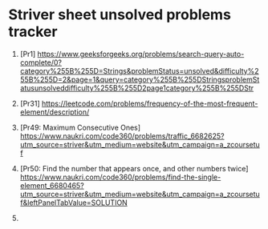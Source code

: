 # Striver sheet unsolved problems tracker

1. [Pr1]  https://www.geeksforgeeks.org/problems/search-query-auto-complete/0?category%255B%255D=Strings&problemStatus=unsolved&difficulty%255B%255D=2&page=1&query=category%255B%255DStringsproblemStatusunsolveddifficulty%255B%255D2page1category%255B%255DStr

2. [Pr31] https://leetcode.com/problems/frequency-of-the-most-frequent-element/description/

3. [Pr49: Maximum Consecutive Ones] https://www.naukri.com/code360/problems/traffic_6682625?utm_source=striver&utm_medium=website&utm_campaign=a_zcoursetuf

4. [Pr50: Find the number that appears once, and other numbers twice] https://www.naukri.com/code360/problems/find-the-single-element_6680465?utm_source=striver&utm_medium=website&utm_campaign=a_zcoursetuf&leftPanelTabValue=SOLUTION

5. 
